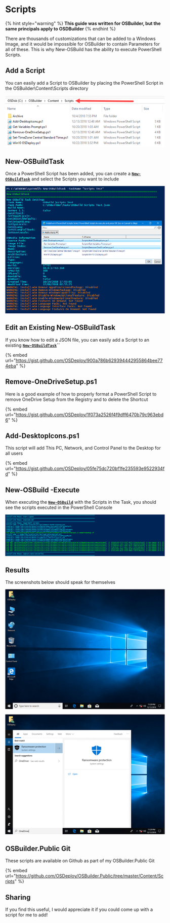 # Scripts

{% hint style="warning" %}
**This guide was written for OSBuilder, but the same principals apply to OSDBuilder**
{% endhint %}

There are thousands of customizations that can be added to a Windows Image, and it would be impossible for OSBuilder to contain Parameters for all of these.  This is why New-OSBuild has the ability to execute PowerShell Scripts.

## Add a Script

You can easily add a Script to OSBuilder by placing the PowerShell Script in the OSBuilder\Content\Scripts directory

![](../../../../.gitbook/assets/2018-12-13_0-56-41.png)

## New-OSBuildTask

Once a PowerShell Script has been added, you can create a [**`New-OSBuildTask`**](../../../../osbuilder/docs/functions/osbuild/new-osbuildtask/) and select the Scripts you want to include

![](../../../../.gitbook/assets/2018-12-13_0-51-44.png)

## Edit an Existing New-OSBuildTask

If you know how to edit a JSON file, you can easily add a Script to an existing [**`New-OSBuildTask`**](../../../../osbuilder/docs/functions/osbuild/new-osbuildtask/)**\`\`**

{% embed url="https://gist.github.com/OSDeploy/900a786b629394442955864bee774eba" %}

## Remove-OneDriveSetup.ps1

Here is a good example of how to properly format a PowerShell Script to remove OneDrive Setup from the Registry and to delete the Shortcut

{% embed url="https://gist.github.com/OSDeploy/1f073a2526f4f9dff6470b79c963ebd6" %}

## Add-DesktopIcons.ps1

This script will add This PC, Network, and Control Panel to the Desktop for all users

{% embed url="https://gist.github.com/OSDeploy/05fe75dc720bf1fe235593e9522934fd" %}

## New-OSBuild -Execute

When executing the [**`New-OSBuild`**](../../../../osbuilder/docs/functions/osbuild/new-osbuild.md) with the Scripts in the Task, you should see the scripts executed in the PowerShell Console

![](../../../../.gitbook/assets/2018-12-13_1-17-34.png)

## Results

The screenshots below should speak for themselves

![](../../../../.gitbook/assets/2018-12-13_1-29-15.png)

![](../../../../.gitbook/assets/2018-12-13_1-29-29.png)

## OSBuilder.Public Git

These scripts are available on Github as part of my OSBuilder.Public Git

{% embed url="https://github.com/OSDeploy/OSBuilder.Public/tree/master/Content/Scripts" %}

## Sharing

If you find this useful, I would appreciate it if you could come up with a script for me to add!



